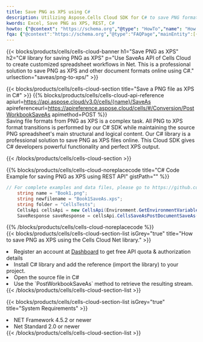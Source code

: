 ```yaml
---
title: Save PNG as XPS using C# 
description: Utilizing Aspose.Cells Cloud SDK for C# to save PNG format file as XPS format file. 
kwords: Excel, Save PNG as XPS, REST, C#
howto: {"@context": "https://schema.org","@type": "HowTo","name": "How to save PNG as XPS using the Cells Cloud Net library.","description": "How to save PNG as XPS using the Cells Cloud Net library.","image": {"@type": "ImageObject"},"url": "/net/saveas/png-to-xps/","step": [{ "@type": "HowToStep","name": "How to save PNG as XPS using the Cells Cloud Net library. step 1", "image": {"@type": "ImageObject",},"url": "/net/saveas/png-to-xps/","text": "Register an account at <a href='https://dashboard.aspose.cloud/'>Dashboard</a> to get free API quota & authorization details",},{ "@type": "HowToStep","name": "How to save PNG as XPS using the Cells Cloud Net library. step 1", "image": {"@type": "ImageObject",},"url": "/net/saveas/png-to-xps/","text": "Install C# library and add the reference (import the library) to your project.",},{ "@type": "HowToStep","name": "How to save PNG as XPS using the Cells Cloud Net library. step 1", "image": {"@type": "ImageObject",},"url": "/net/saveas/png-to-xps/","text": "Open the source file in C#",},{ "@type": "HowToStep","name": "How to save PNG as XPS using the Cells Cloud Net library. step 1", "image": {"@type": "ImageObject",},"url": "/net/saveas/png-to-xps/","text": "Use the `PostWorkbookSaveAs` method to retrieve the resulting stream.",}, ],"supply": {"@type": "HowToSupply","name": "document"},"tool": [{"@type": "HowToTool","name": "Visual Studio, Visual Studio Code, Rider"},{"@type": "HowToTool","name": "Aspose Cells"}],"totalTime": "PT6M"}
fqa: {"@context":"https://schema.org","@type":"FAQPage","mainEntity":[{"@type":"Question","name":"Why save file as other formats file in C# using REST API?","acceptedAnswer":{"@type":"Answer","text":"Documents are encoded in many ways, and some files may be incompatible with the software you use. To open and read such files, just save them as appropriate file formats.<br/><ol><li>Install .NET SDK and add the reference (import the library) to your project.</li><li>Open the source file in C# using REST API.</li><li>Call the PostWorkbookSaveAsRequest() method, passing an output filename with required extension.</li><li>Get the result of save as a separate file.</li></ol>"}},{"@type":"Question","name":"What file formats can I save as with your C# library?","acceptedAnswer":{"@type":"Answer","text":"We support a variety of file formats for conversion using .NET library, including XLSX, Excel, xls , PDF, CSV, HTML, Markdown, XML, PNG, JPG, TIFF, Json, TXT and many more."}},{"@type":"Question","name":"What is the maximum allowed file size for conversion using this .NET library?","acceptedAnswer":{"@type":"Answer","text":"There are no file size limits for format conversions using .NET library."}}]}
---
```



{{< blocks/products/cells/cells-cloud-banner h1="Save PNG as XPS" h2="C# library for saving PNG as XPS" p="Use SaveAs API of Cells Cloud to create customized spreadsheet workflows in Net. This is a professional solution to save PNG as XPS and other document formats online using C#." urlsection="saveas/png-to-xps/" >}}

{{< blocks/products/cells/cells-cloud-section  title="Save a PNG file as XPS in C#" >}}
{{% blocks/products/cells/cells-cloud-api-reference  apiurl=https://api.aspose.cloud/v3.0/cells/{name}/SaveAs  apireferenceurl=https://apireference.aspose.cloud/cells/#/Conversion/PostWorkbookSaveAs  apimethod=POST %}}
<br/>
Saving file formats from PNG as XPS is a complex task. All PNG to XPS format transitions is performed by our C# SDK while maintaining the source PNG spreadsheet's main structural and logical content. Our C# library is a professional solution to save PNG as XPS files online. This Cloud SDK gives C# developers powerful functionality and perfect XPS output.

{{< /blocks/products/cells/cells-cloud-section >}}

{{% blocks/products/cells/cells-cloud-noreplacecode title="C# Code Example for saving PNG as XPS using REST API" gistPath="" %}}
  
```cs
// For complete examples and data files, please go to https://github.com/aspose-cells-cloud/aspose-cells-cloud-dotnet/
    string name = "Book1.png";
    string newfilename = "Book1SaveAs.xps";
    string folder = "CellsTests";
    CellsApi cellsApi = new CellsApi(Environment.GetEnvironmentVariable("ProductClientId"), Environment.GetEnvironmentVariable("ProductClientSecret"));
    SaveResponse saveResponse = cellsApi.CellsSaveAsPostDocumentSaveAs(name, null, newfilename, null,null,folder);
```
  
{{% /blocks/products/cells/cells-cloud-noreplacecode  %}}
<br/>
{{< blocks/products/cells/cells-cloud-section-list isGrey="true"  title="How to save PNG as XPS using the Cells Cloud Net library." >}}
<li>Register an account at <a href="https://dashboard.aspose.cloud/">Dashboard</a> to get free API quota & authorization details</li>
<li>Install C# library and add the reference (import the library) to your project.</li>
<li>Open the source file in C#</li>
<li>Use the `PostWorkbookSaveAs` method to retrieve the resulting stream.</li>
{{< /blocks/products/cells/cells-cloud-section-list >}}

{{< blocks/products/cells/cells-cloud-section-list isGrey="true"  title="System Requirements" >}}
<li>NET Framework 4.5.2 or newer</li>
<li>Net Standard 2.0 or newer</li>
{{< /blocks/products/cells/cells-cloud-section-list >}}
